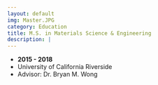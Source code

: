 ```yaml
---
layout: default
img: Master.JPG
category: Education
title: M.S. in Materials Science & Engineering
description: |
---
```


* __2015 - 2018__
* University of California Riverside
* Advisor: Dr. Bryan M. Wong

